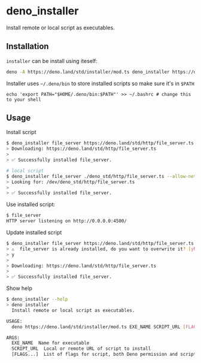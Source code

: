# deno_installer

Install remote or local script as executables.


## Installation

`installer` can be install using iteself:

```sh
deno -A https://deno.land/std/installer/mod.ts deno_installer https://deno.land/std/installer/mod.ts -A
```

Installer uses `~/.deno/bin` to store installed scripts so make sure it's in `$PATH`

```
echo 'export PATH="$HOME/.deno/bin:$PATH"' >> ~/.bashrc # change this to your shell
```

## Usage

Install script

```sh
$ deno_installer file_server https://deno.land/std/http/file_server.ts --allow-net --allow-read
> Downloading: https://deno.land/std/http/file_server.ts
>
> ✅ Successfully installed file_server.

# local script
$ deno_installer file_server ./deno_std/http/file_server.ts --allow-net --allow-read
> Looking for: /dev/deno_std/http/file_server.ts
>
> ✅ Successfully installed file_server.
```

Use installed script:

```sh
$ file_server
HTTP server listening on http://0.0.0.0:4500/
```

Update installed script

```sh
$ deno_installer file_server https://deno.land/std/http/file_server.ts --allow-net --allow-read
> ⚠️  file_server is already installed, do you want to overwrite it? [yN]
> y
>
> Downloading: https://deno.land/std/http/file_server.ts
>
> ✅ Successfully installed file_server.
```

Show help

```sh
$ deno_installer --help
> deno installer
  Install remote or local script as executables.

USAGE:
  deno https://deno.land/std/installer/mod.ts EXE_NAME SCRIPT_URL [FLAGS...]

ARGS:
  EXE_NAME  Name for executable
  SCRIPT_URL  Local or remote URL of script to install
  [FLAGS...]  List of flags for script, both Deno permission and script specific flag can be used.
```

